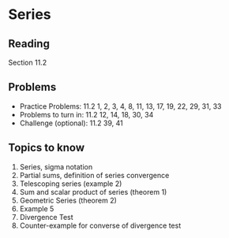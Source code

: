 # Series

## Reading

Section 11.2

## Problems

- Practice Problems: 11.2 1, 2, 3, 4, 8, 11, 13, 17, 19, 22, 29, 31, 33
- Problems to turn in: 11.2 12, 14, 18, 30, 34
- Challenge (optional): 11.2 39, 41

## Topics to know

1. Series, sigma notation
2. Partial sums, definition of series convergence
3. Telescoping series (example 2)
4. Sum and scalar product of series (theorem 1)
5. Geometric Series (theorem 2)
6. Example 5
7. Divergence Test
8. Counter-example for converse of divergence test
